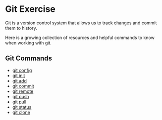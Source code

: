 # Git Exercise

Git is a version control system that allows us to track changes and commit them to history.

Here is a growing collection of resources and helpful commands to know when working with git.

## Git Commands
- [git config](./Commands/config.md)
- [git init](./commands/init.md)
- [git add](./commands/add.md)
- [git commit](./commands.commit.md)
- [git remote](./commands/remote.md)
- [git push](./commands/push.md)
- [git pull](./commands/pull.md)
- [git status](./commands/status.md)
- [git clone](./commands/clone.md)

